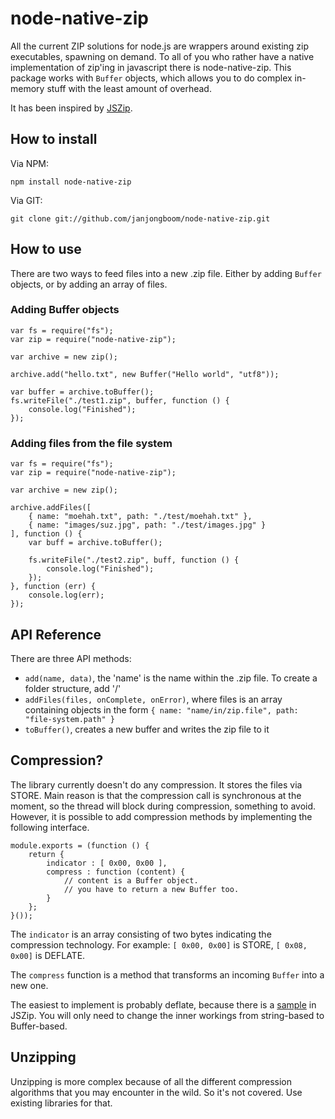 # node-native-zip

All the current ZIP solutions for node.js are wrappers around existing zip executables, spawning on demand.
To all of you who rather have a native implementation of zip'ing in javascript there is node-native-zip.
This package works with `Buffer` objects, which allows you to do complex in-memory stuff with the least
amount of overhead.

It has been inspired by [JSZip](https://github.com/Stuk/jszip).

## How to install

Via NPM:

    npm install node-native-zip
    
Via GIT:

    git clone git://github.com/janjongboom/node-native-zip.git
    
## How to use

There are two ways to feed files into a new .zip file. Either by adding `Buffer` objects, or by adding
an array of files.

### Adding Buffer objects

    var fs = require("fs");
    var zip = require("node-native-zip");
    
    var archive = new zip();
    
    archive.add("hello.txt", new Buffer("Hello world", "utf8"));
    
    var buffer = archive.toBuffer();
    fs.writeFile("./test1.zip", buffer, function () {
        console.log("Finished");
    });
    
### Adding files from the file system

    var fs = require("fs");
    var zip = require("node-native-zip");
    
    var archive = new zip();
    
    archive.addFiles([ 
        { name: "moehah.txt", path: "./test/moehah.txt" },
        { name: "images/suz.jpg", path: "./test/images.jpg" }
    ], function () {
        var buff = archive.toBuffer();
        
        fs.writeFile("./test2.zip", buff, function () {
            console.log("Finished");
        });
    }, function (err) {
        console.log(err);
    });
    
## API Reference

There are three API methods:

* `add(name, data)`, the 'name' is the name within the .zip file. To create a folder structure, add '/'
* `addFiles(files, onComplete, onError)`, where files is an array containing objects in the form ` { name: "name/in/zip.file", path: "file-system.path" } `
* `toBuffer()`, creates a new buffer and writes the zip file to it

## Compression?

The library currently doesn't do any compression. It stores the files via STORE. Main reason is that the
compression call is synchronous at the moment, so the thread will block during compression, something to
avoid.
However, it is possible to add compression methods by implementing the following interface.

    module.exports = (function () {
        return {
            indicator : [ 0x00, 0x00 ],
            compress : function (content) {
                // content is a Buffer object.
                // you have to return a new Buffer too.
            }
        };
    }());

The `indicator` is an array consisting of two bytes indicating the compression technology.
For example: `[ 0x00, 0x00]` is STORE, `[ 0x08, 0x00]` is DEFLATE.

The `compress` function is a method that transforms an incoming `Buffer` into a new one.

The easiest to implement is probably deflate, because there is a [sample](https://github.com/Stuk/jszip/blob/master/jszip-deflate.js)
in JSZip. You will only need to change the inner workings from string-based to Buffer-based.

## Unzipping

Unzipping is more complex because of all the different compression algorithms that you may
encounter in the wild. So it's not covered. Use existing libraries for that.